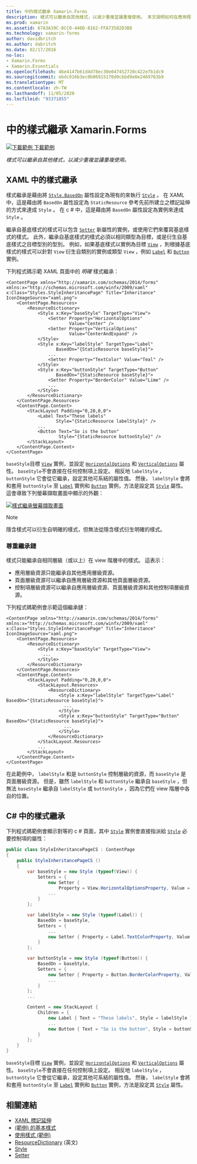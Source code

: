 ```yaml
---
title: 中的樣式繼承 Xamarin.Forms
description: 樣式可以繼承自其他樣式，以減少重複並讓重複使用。 本文說明如何在應用程式中執行樣式繼承 Xamarin.Forms 。
ms.prod: xamarin
ms.assetid: 67A3A39C-8CC0-446D-8162-FFA73582D3B8
ms.technology: xamarin-forms
author: davidbritch
ms.author: dabritch
ms.date: 02/17/2016
no-loc:
- Xamarin.Forms
- Xamarin.Essentials
ms.openlocfilehash: 46e4147b61d4d78ec30e047452720c422e7b1dc9
ms.sourcegitcommit: ebdc016b3ec0b06915170d0cbbd9e0e2469763b9
ms.translationtype: MT
ms.contentlocale: zh-TW
ms.lasthandoff: 11/05/2020
ms.locfileid: "93371855"
---
```

# <a name="style-inheritance-in-no-locxamarinforms"></a>中的樣式繼承 Xamarin.Forms

[![下載範例](~/media/shared/download.png) 下載範例](/samples/xamarin/xamarin-forms-samples/userinterface-styles-basicstyles)

_樣式可以繼承自其他樣式，以減少重複並讓重複使用。_

## <a name="style-inheritance-in-xaml"></a>XAML 中的樣式繼承

樣式繼承是藉由將 [`Style.BasedOn`](xref:Xamarin.Forms.Style.BasedOn) 屬性設定為現有的來執行 [`Style`](xref:Xamarin.Forms.Style) 。 在 XAML 中，這是藉由將 `BasedOn` 屬性設定為 `StaticResource` 參考先前所建立之標記延伸的方式來達成 `Style` 。 在 c # 中，這是藉由將 `BasedOn` 屬性設定為實例來達成 `Style` 。

繼承自基底樣式的樣式可以包含 [`Setter`](xref:Xamarin.Forms.Setter) 新屬性的實例，或使用它們來覆寫基底樣式的樣式。 此外，繼承自基底樣式的樣式必須以相同類型為目標，或是衍生自基底樣式之目標型別的型別。 例如，如果基底樣式以實例為目標 [`View`](xref:Xamarin.Forms.View) ，則根據基底樣式的樣式可以針對 `View` 衍生自類別的實例或類型 `View` ，例如 [`Label`](xref:Xamarin.Forms.Label) 和 [`Button`](xref:Xamarin.Forms.Button) 實例。

下列程式碼示範 XAML 頁面中的 *明確* 樣式繼承：

```xaml
<ContentPage xmlns="http://xamarin.com/schemas/2014/forms" xmlns:x="http://schemas.microsoft.com/winfx/2009/xaml" x:Class="Styles.StyleInheritancePage" Title="Inheritance" IconImageSource="xaml.png">
    <ContentPage.Resources>
        <ResourceDictionary>
            <Style x:Key="baseStyle" TargetType="View">
                <Setter Property="HorizontalOptions"
                        Value="Center" />
                <Setter Property="VerticalOptions"
                        Value="CenterAndExpand" />
            </Style>
            <Style x:Key="labelStyle" TargetType="Label"
                   BasedOn="{StaticResource baseStyle}">
                ...
                <Setter Property="TextColor" Value="Teal" />
            </Style>
            <Style x:Key="buttonStyle" TargetType="Button"
                   BasedOn="{StaticResource baseStyle}">
                <Setter Property="BorderColor" Value="Lime" />
                ...
            </Style>
        </ResourceDictionary>
    </ContentPage.Resources>
    <ContentPage.Content>
        <StackLayout Padding="0,20,0,0">
            <Label Text="These labels"
                   Style="{StaticResource labelStyle}" />
            ...
            <Button Text="So is the button"
                    Style="{StaticResource buttonStyle}" />
        </StackLayout>
    </ContentPage.Content>
</ContentPage>
```

`baseStyle`目標 [`View`](xref:Xamarin.Forms.View) 實例，並設定 [`HorizontalOptions`](xref:Xamarin.Forms.View.HorizontalOptions) 和 [`VerticalOptions`](xref:Xamarin.Forms.View.VerticalOptions) 屬性。 `baseStyle`不會直接在任何控制項上設定。 相反地 `labelStyle` ， `buttonStyle` 它會從它繼承，設定其他可系結的屬性值。 然後， `labelStyle` 會將和套用 `buttonStyle` 至 [`Label`](xref:Xamarin.Forms.Label) 實例和 [`Button`](xref:Xamarin.Forms.Button) 實例，方法是設定其 [`Style`](xref:Xamarin.Forms.NavigableElement.Style) 屬性。 這會導致下列螢幕擷取畫面中顯示的外觀：

[![樣式繼承螢幕擷取畫面](inheritance-images/style-inheritance.png)](inheritance-images/style-inheritance-large.png#lightbox)

> [!NOTE]
> 隱含樣式可以衍生自明確的樣式，但無法從隱含樣式衍生明確的樣式。

### <a name="respecting-the-inheritance-chain"></a>尊重繼承鏈

樣式只能繼承自相同層級（或以上）在 view 階層中的樣式。 這表示：

- 應用層級資源只能繼承自其他應用層級資源。
- 頁面層級資源可以繼承自應用層級資源和其他頁面層級資源。
- 控制項層級資源可以繼承自應用層級資源、頁面層級資源和其他控制項層級資源。

下列程式碼範例會示範這個繼承鏈：

```xaml
<ContentPage xmlns="http://xamarin.com/schemas/2014/forms" xmlns:x="http://schemas.microsoft.com/winfx/2009/xaml" x:Class="Styles.StyleInheritancePage" Title="Inheritance" IconImageSource="xaml.png">
    <ContentPage.Resources>
        <ResourceDictionary>
            <Style x:Key="baseStyle" TargetType="View">
              ...
            </Style>
        </ResourceDictionary>
    </ContentPage.Resources>
    <ContentPage.Content>
        <StackLayout Padding="0,20,0,0">
            <StackLayout.Resources>
                <ResourceDictionary>
                    <Style x:Key="labelStyle" TargetType="Label" BasedOn="{StaticResource baseStyle}">
                      ...
                    </Style>
                    <Style x:Key="buttonStyle" TargetType="Button" BasedOn="{StaticResource baseStyle}">
                      ...
                    </Style>
                </ResourceDictionary>
            </StackLayout.Resources>
            ...
        </StackLayout>
    </ContentPage.Content>
</ContentPage>
```

在此範例中， `labelStyle` 和是 `buttonStyle` 控制層級的資源，而 `baseStyle` 是頁面層級資源。 但是，雖然 `labelStyle` 和 `buttonStyle` 繼承自 `baseStyle` ，但無法 `baseStyle` 繼承自 `labelStyle` 或 `buttonStyle` ，因為它們在 view 階層中各自的位置。

## <a name="style-inheritance-in-c35"></a>C&#35; 中的樣式繼承

下列程式碼範例會顯示對等的 c # 頁面，其中 [`Style`](xref:Xamarin.Forms.Style) 實例會直接指派給 [`Style`](xref:Xamarin.Forms.NavigableElement.Style) 必要控制項的屬性：

```csharp
public class StyleInheritancePageCS : ContentPage
{
    public StyleInheritancePageCS ()
    {
        var baseStyle = new Style (typeof(View)) {
            Setters = {
                new Setter {
                    Property = View.HorizontalOptionsProperty, Value = LayoutOptions.Center    },
                ...
            }
        };

        var labelStyle = new Style (typeof(Label)) {
            BasedOn = baseStyle,
            Setters = {
                ...
                new Setter { Property = Label.TextColorProperty, Value = Color.Teal    }
            }
        };

        var buttonStyle = new Style (typeof(Button)) {
            BasedOn = baseStyle,
            Setters = {
                new Setter { Property = Button.BorderColorProperty, Value =    Color.Lime },
                ...
            }
        };
        ...

        Content = new StackLayout {
            Children = {
                new Label { Text = "These labels", Style = labelStyle },
                ...
                new Button { Text = "So is the button", Style = buttonStyle }
            }
        };
    }
}
```

`baseStyle`目標 [`View`](xref:Xamarin.Forms.View) 實例，並設定 [`HorizontalOptions`](xref:Xamarin.Forms.View.HorizontalOptions) 和 [`VerticalOptions`](xref:Xamarin.Forms.View.VerticalOptions) 屬性。 `baseStyle`不會直接在任何控制項上設定。 相反地 `labelStyle` ， `buttonStyle` 它會從它繼承，設定其他可系結的屬性值。 然後， `labelStyle` 會將和套用 `buttonStyle` 至 [`Label`](xref:Xamarin.Forms.Label) 實例和 [`Button`](xref:Xamarin.Forms.Button) 實例，方法是設定其 [`Style`](xref:Xamarin.Forms.NavigableElement.Style) 屬性。

## <a name="related-links"></a>相關連結

- [XAML 標記延伸](~/xamarin-forms/xaml/xaml-basics/xaml-markup-extensions.md)
- [ (範例) 的基本樣式 ](/samples/xamarin/xamarin-forms-samples/userinterface-styles-basicstyles)
- [使用樣式 (範例) ](/samples/xamarin/xamarin-forms-samples/workingwithstyles)
- [ResourceDictionary](xref:Xamarin.Forms.ResourceDictionary) \(英文\)
- [Style](xref:Xamarin.Forms.Style)
- [Setter](xref:Xamarin.Forms.Setter)